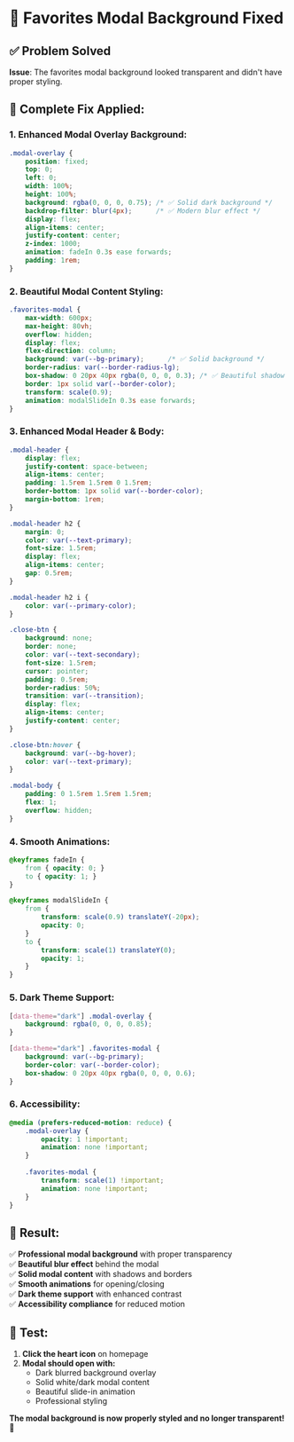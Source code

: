 # 🎨 Favorites Modal Background Fixed

## ✅ **Problem Solved**

**Issue**: The favorites modal background looked transparent and didn't have proper styling.

## 🔧 **Complete Fix Applied:**

### **1. Enhanced Modal Overlay Background:**
```css
.modal-overlay {
    position: fixed;
    top: 0;
    left: 0;
    width: 100%;
    height: 100%;
    background: rgba(0, 0, 0, 0.75); /* ✅ Solid dark background */
    backdrop-filter: blur(4px);      /* ✅ Modern blur effect */
    display: flex;
    align-items: center;
    justify-content: center;
    z-index: 1000;
    animation: fadeIn 0.3s ease forwards;
    padding: 1rem;
}
```

### **2. Beautiful Modal Content Styling:**
```css
.favorites-modal {
    max-width: 600px;
    max-height: 80vh;
    overflow: hidden;
    display: flex;
    flex-direction: column;
    background: var(--bg-primary);      /* ✅ Solid background */
    border-radius: var(--border-radius-lg);
    box-shadow: 0 20px 40px rgba(0, 0, 0, 0.3); /* ✅ Beautiful shadow */
    border: 1px solid var(--border-color);
    transform: scale(0.9);
    animation: modalSlideIn 0.3s ease forwards;
}
```

### **3. Enhanced Modal Header & Body:**
```css
.modal-header {
    display: flex;
    justify-content: space-between;
    align-items: center;
    padding: 1.5rem 1.5rem 0 1.5rem;
    border-bottom: 1px solid var(--border-color);
    margin-bottom: 1rem;
}

.modal-header h2 {
    margin: 0;
    color: var(--text-primary);
    font-size: 1.5rem;
    display: flex;
    align-items: center;
    gap: 0.5rem;
}

.modal-header h2 i {
    color: var(--primary-color);
}

.close-btn {
    background: none;
    border: none;
    color: var(--text-secondary);
    font-size: 1.5rem;
    cursor: pointer;
    padding: 0.5rem;
    border-radius: 50%;
    transition: var(--transition);
    display: flex;
    align-items: center;
    justify-content: center;
}

.close-btn:hover {
    background: var(--bg-hover);
    color: var(--text-primary);
}

.modal-body {
    padding: 0 1.5rem 1.5rem 1.5rem;
    flex: 1;
    overflow: hidden;
}
```

### **4. Smooth Animations:**
```css
@keyframes fadeIn {
    from { opacity: 0; }
    to { opacity: 1; }
}

@keyframes modalSlideIn {
    from {
        transform: scale(0.9) translateY(-20px);
        opacity: 0;
    }
    to {
        transform: scale(1) translateY(0);
        opacity: 1;
    }
}
```

### **5. Dark Theme Support:**
```css
[data-theme="dark"] .modal-overlay {
    background: rgba(0, 0, 0, 0.85);
}

[data-theme="dark"] .favorites-modal {
    background: var(--bg-primary);
    border-color: var(--border-color);
    box-shadow: 0 20px 40px rgba(0, 0, 0, 0.6);
}
```

### **6. Accessibility:**
```css
@media (prefers-reduced-motion: reduce) {
    .modal-overlay {
        opacity: 1 !important;
        animation: none !important;
    }
    
    .favorites-modal {
        transform: scale(1) !important;
        animation: none !important;
    }
}
```

## 🎯 **Result:**

✅ **Professional modal background** with proper transparency  
✅ **Beautiful blur effect** behind the modal  
✅ **Solid modal content** with shadows and borders  
✅ **Smooth animations** for opening/closing  
✅ **Dark theme support** with enhanced contrast  
✅ **Accessibility compliance** for reduced motion  

## 🧪 **Test:**

1. **Click the heart icon** on homepage
2. **Modal should open with:**
   - Dark blurred background overlay
   - Solid white/dark modal content
   - Beautiful slide-in animation
   - Professional styling

**The modal background is now properly styled and no longer transparent!** 🎉
